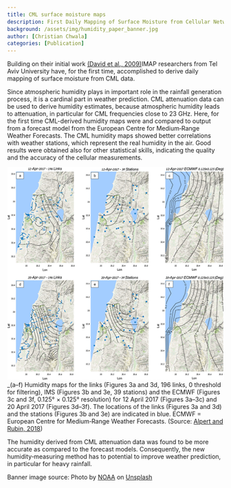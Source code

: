 ```yaml
---
title: CML surface moisture maps
description: First Daily Mapping of Surface Moisture from Cellular Network Data and Comparison with Both Observations/ECMWF Product
background: /assets/img/humidity_paper_banner.jpg
author: [Christian Chwala]
categories: [Publication]
---
```


Building on their initial work [(David et al., 2009)](https://acp.copernicus.org/articles/9/2413/2009/)IMAP researchers from Tel Aviv University have, for the first time, accomplished to derive daily mapping of surface moisture from CML data. 

Since atmospheric humidity plays in important role in the rainfall generation process, it is a cardinal part in weather prediction. CML attenuation data can be used to derive humidity estimates, because atmospheric humidity leads to attenuation, in particular for CML frequencies close to 23 GHz. Here, for the first time CML-derived humidity maps were and compared to output from a forecast model from the European Centre for Medium‐Range Weather Forecasts. The CML humidity maps showed better correlations with weather stations, which represent the real humidity in the air. Good results were obtained also for other statistical skills, indicating the quality and the accuracy of the cellular measurements.

![cml_humidity_map](/assets/img/humidity_paper_map.jpg)
_(a–f) Humidity maps for the links (Figures 3a and 3d, 196 links, 0 threshold for filtering), IMS (Figures 3b and 3e, 39 stations) and the ECMWF (Figures 3c and 3f, 0.125° × 0.125° resolution) for 12 April 2017 (Figures 3a–3c) and 20 April 2017 (Figures 3d–3f). The locations of the links (Figures 3a and 3d) and the stations (Figures 3b and 3e) are indicated in blue. ECMWF = European Centre for Medium‐Range Weather Forecasts. (Source: [Alpert and Rubin, 2018](https://agupubs.onlinelibrary.wiley.com/doi/full/10.1029/2018GL078661))

The humidity derived from CML attenuation data was found to be more accurate as compared to the forecast models. Consequently, the new humidity‐measuring method has to potential to improve weather prediction, in particular for heavy rainfall.

Banner image source: Photo by [NOAA](https://unsplash.com/@noaa?utm_source=unsplash&utm_medium=referral&utm_content=creditCopyText) on [Unsplash](https://unsplash.com/)
  